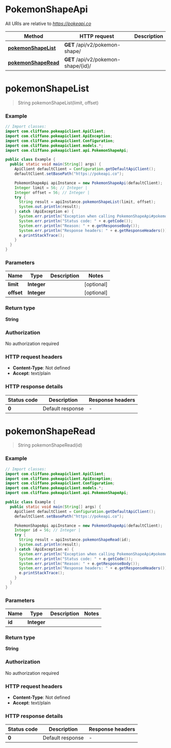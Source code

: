 # PokemonShapeApi

All URIs are relative to *https://pokeapi.co*

| Method | HTTP request | Description |
|------------- | ------------- | -------------|
| [**pokemonShapeList**](PokemonShapeApi.md#pokemonShapeList) | **GET** /api/v2/pokemon-shape/ |  |
| [**pokemonShapeRead**](PokemonShapeApi.md#pokemonShapeRead) | **GET** /api/v2/pokemon-shape/{id}/ |  |


<a id="pokemonShapeList"></a>
# **pokemonShapeList**
> String pokemonShapeList(limit, offset)



### Example
```java
// Import classes:
import com.cliffano.pokeapiclient.ApiClient;
import com.cliffano.pokeapiclient.ApiException;
import com.cliffano.pokeapiclient.Configuration;
import com.cliffano.pokeapiclient.models.*;
import com.cliffano.pokeapiclient.api.PokemonShapeApi;

public class Example {
  public static void main(String[] args) {
    ApiClient defaultClient = Configuration.getDefaultApiClient();
    defaultClient.setBasePath("https://pokeapi.co");

    PokemonShapeApi apiInstance = new PokemonShapeApi(defaultClient);
    Integer limit = 56; // Integer | 
    Integer offset = 56; // Integer | 
    try {
      String result = apiInstance.pokemonShapeList(limit, offset);
      System.out.println(result);
    } catch (ApiException e) {
      System.err.println("Exception when calling PokemonShapeApi#pokemonShapeList");
      System.err.println("Status code: " + e.getCode());
      System.err.println("Reason: " + e.getResponseBody());
      System.err.println("Response headers: " + e.getResponseHeaders());
      e.printStackTrace();
    }
  }
}
```

### Parameters

| Name | Type | Description  | Notes |
|------------- | ------------- | ------------- | -------------|
| **limit** | **Integer**|  | [optional] |
| **offset** | **Integer**|  | [optional] |

### Return type

**String**

### Authorization

No authorization required

### HTTP request headers

 - **Content-Type**: Not defined
 - **Accept**: text/plain

### HTTP response details
| Status code | Description | Response headers |
|-------------|-------------|------------------|
| **0** | Default response |  -  |

<a id="pokemonShapeRead"></a>
# **pokemonShapeRead**
> String pokemonShapeRead(id)



### Example
```java
// Import classes:
import com.cliffano.pokeapiclient.ApiClient;
import com.cliffano.pokeapiclient.ApiException;
import com.cliffano.pokeapiclient.Configuration;
import com.cliffano.pokeapiclient.models.*;
import com.cliffano.pokeapiclient.api.PokemonShapeApi;

public class Example {
  public static void main(String[] args) {
    ApiClient defaultClient = Configuration.getDefaultApiClient();
    defaultClient.setBasePath("https://pokeapi.co");

    PokemonShapeApi apiInstance = new PokemonShapeApi(defaultClient);
    Integer id = 56; // Integer | 
    try {
      String result = apiInstance.pokemonShapeRead(id);
      System.out.println(result);
    } catch (ApiException e) {
      System.err.println("Exception when calling PokemonShapeApi#pokemonShapeRead");
      System.err.println("Status code: " + e.getCode());
      System.err.println("Reason: " + e.getResponseBody());
      System.err.println("Response headers: " + e.getResponseHeaders());
      e.printStackTrace();
    }
  }
}
```

### Parameters

| Name | Type | Description  | Notes |
|------------- | ------------- | ------------- | -------------|
| **id** | **Integer**|  | |

### Return type

**String**

### Authorization

No authorization required

### HTTP request headers

 - **Content-Type**: Not defined
 - **Accept**: text/plain

### HTTP response details
| Status code | Description | Response headers |
|-------------|-------------|------------------|
| **0** | Default response |  -  |

